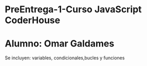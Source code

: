 # PreEntrega-1-Curso JavaScript CoderHouse
# Alumno: Omar Galdames
Se incluyen: variables, condicionales,bucles y funciones

 

